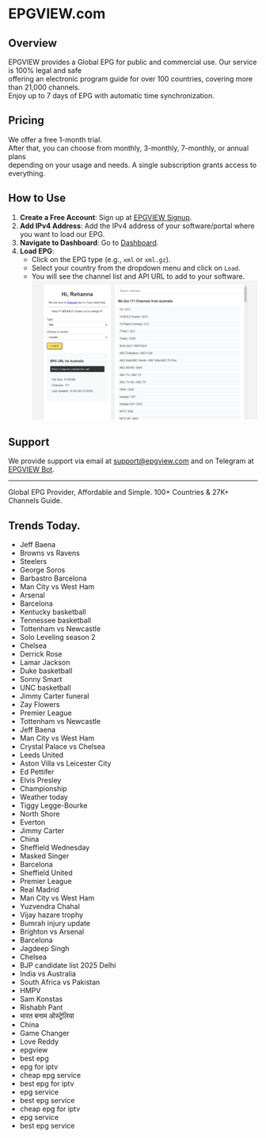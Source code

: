 # EPGVIEW.com



## Overview
EPGVIEW provides a Global EPG for public and commercial use. Our service is 100% legal and safe\
offering an electronic program guide for over 100 countries, covering more than 21,000 channels.\
Enjoy up to 7 days of EPG with automatic time synchronization.

## Pricing
We offer a free 1-month trial. \
After that, you can choose from monthly, 3-monthly, 7-monthly, or annual plans \
depending on your usage and needs. A single subscription grants access to everything.

## How to Use
1. **Create a Free Account**: Sign up at [EPGVIEW Signup](https://epgview.com/signup.php).
2. **Add IPv4 Address**: Add the IPv4 address of your software/portal where you want to load our EPG.
3. **Navigate to Dashboard**: Go to [Dashboard](https://epgview.com/dashboard.php).
4. **Load EPG**:
   - Click on the EPG type (e.g., `xml` or `xml.gz`).
   - Select your country from the dropdown menu and click on `Load`.
   - You will see the channel list and API URL to add to your software.
![EPGVIEW](img/dashboard.png)
## Support
We provide support via email at [support@epgview.com](mailto:support@epgview.com) and on Telegram at [EPGVIEW Bot](https://t.me/epgview_bot).

---

Global EPG Provider, Affordable and Simple. 100+ Countries & 27K+ Channels Guide.

## Trends Today.

- Jeff Baena
- Browns vs Ravens
- Steelers
- George Soros
- Barbastro  Barcelona
- Man City vs West Ham
- Arsenal
- Barcelona
- Kentucky basketball
- Tennessee basketball
- Tottenham vs Newcastle
- Solo Leveling season 2
- Chelsea
- Derrick Rose
- Lamar Jackson
- Duke basketball
- Sonny Smart
- UNC basketball
- Jimmy Carter funeral
- Zay Flowers
- Premier League
- Tottenham vs Newcastle
- Jeff Baena
- Man City vs West Ham
- Crystal Palace vs Chelsea
- Leeds United
- Aston Villa vs Leicester City
- Ed Pettifer
- Elvis Presley
- Championship
- Weather today
- Tiggy Legge-Bourke
- North Shore
- Everton
- Jimmy Carter
- China
- Sheffield Wednesday
- Masked Singer
- Barcelona
- Sheffield United
- Premier League
- Real Madrid
- Man City vs West Ham
- Yuzvendra Chahal
- Vijay hazare trophy
- Bumrah injury update
- Brighton vs Arsenal
- Barcelona
- Jagdeep Singh
- Chelsea
- BJP candidate list 2025 Delhi
- India vs Australia
- South Africa vs Pakistan
- HMPV
- Sam Konstas
- Rishabh Pant
- भारत बनाम ऑस्ट्रेलिया
- China
- Game Changer
- Love Reddy
- epgview
- best epg
- epg for iptv
- cheap epg service
- best epg for iptv
- epg service
- best epg service
- cheap epg for iptv
- epg service
- best epg service
